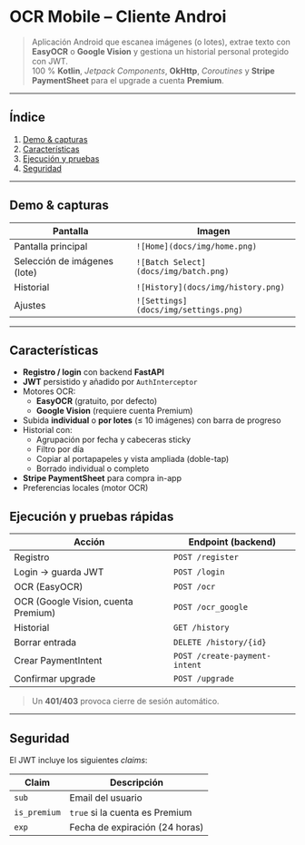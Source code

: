 # OCR Mobile – Cliente Androi
> Aplicación Android que escanea imágenes (o lotes), extrae texto con **EasyOCR** o **Google Vision** y gestiona un historial personal protegido con JWT.  
> 100 % **Kotlin**, _Jetpack Components_, **OkHttp**, _Coroutines_ y **Stripe PaymentSheet** para el upgrade a cuenta **Premium**.

---

## Índice
1. [Demo & capturas](#demo--capturas)  
2. [Características](#características)   
3. [Ejecución y pruebas](#ejecución-y-pruebas)  
4. [Seguridad](#seguridad)  

---

## Demo & capturas


| Pantalla                                    | Imagen                                   |
|---------------------------------------------|------------------------------------------|
| Pantalla principal                          | `![Home](docs/img/home.png)`             |
| Selección de imágenes (lote)                | `![Batch Select](docs/img/batch.png)`    |
| Historial                                   | `![History](docs/img/history.png)`       |
| Ajustes                                     | `![Settings](docs/img/settings.png)`     |

---

## Características
* **Registro / login** con backend **FastAPI**  
* **JWT** persistido y añadido por `AuthInterceptor`  
* Motores OCR:
  * **EasyOCR** (gratuito, por defecto)  
  * **Google Vision** (requiere cuenta Premium)  
* Subida **individual** o **por lotes** (≤ 10 imágenes) con barra de progreso  
* Historial con:
  * Agrupación por fecha y cabeceras sticky  
  * Filtro por día 
  * Copiar al portapapeles y vista ampliada (doble-tap)  
  * Borrado individual o completo  
* **Stripe PaymentSheet** para compra in-app  
* Preferencias locales (motor OCR)    


## Ejecución y pruebas rápidas

| Acción                                       | Endpoint (backend)             |
|----------------------------------------------|--------------------------------|
| Registro                                     | `POST /register`               |
| Login → guarda JWT                           | `POST /login`                  |
| OCR (EasyOCR)                                | `POST /ocr`                    |
| OCR (Google Vision, cuenta Premium)          | `POST /ocr_google`             |
| Historial                                    | `GET /history`                 |
| Borrar entrada                               | `DELETE /history/{id}`         |
| Crear PaymentIntent                          | `POST /create-payment-intent`  |
| Confirmar upgrade                            | `POST /upgrade`                |

> Un **401/403** provoca cierre de sesión automático.

---

## Seguridad

El JWT incluye los siguientes _claims_:

| Claim         | Descripción                        |
|---------------|------------------------------------|
| `sub`         | Email del usuario                  |
| `is_premium`  | `true` si la cuenta es Premium     |
| `exp`         | Fecha de expiración (24 horas)     |


